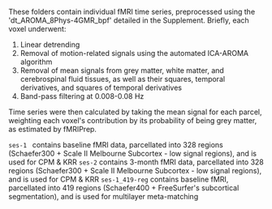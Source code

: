 These folders contain individual fMRI time series, preprocessed using the 'dt_AROMA_8Phys-4GMR_bpf' detailed in the Supplement. Briefly, each voxel underwent:

1. Linear detrending
2. Removal of motion-related signals using the automated ICA-AROMA algorithm
3. Removal of mean signals from grey matter, white matter, and cerebrospinal fluid tissues, as well as their squares, temporal derivatives, and squares of temporal derivatives
4. Band-pass filtering at 0.008-0.08 Hz

Time series were then calculated by taking the mean signal for each parcel, weighting each voxel's contribution by its probability of being grey matter, as estimated by fMRIPrep.

`ses-1 ` contains baseline fMRI data, parcellated into 328 regions (Schaefer300 + Scale II Melbourne Subcortex - low signal regions), and is used for CPM & KRR
`ses-2` contains 3-month fMRI data, parcellated into 328 regions (Schaefer300 + Scale II Melbourne Subcortex - low signal regions), and is used for CPM & KRR
`ses-1_419-reg` contains baseline fMRI, parcellated into 419 regions (Schaefer400 + FreeSurfer's subcortical segmentation), and is used for multilayer meta-matching

